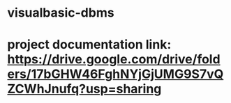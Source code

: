 # visualbasic-dbms

# project documentation link: https://drive.google.com/drive/folders/17bGHW46FghNYjGjUMG9S7vQZCWhJnufq?usp=sharing
